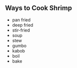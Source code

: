 # <h2> Ways to Cook Shrimp
  
  * pan fried
  * deep fried
  * stir-fried
  * soup
  * stew
  * gumbo
  * kabob
  * boil
  * bake
  
